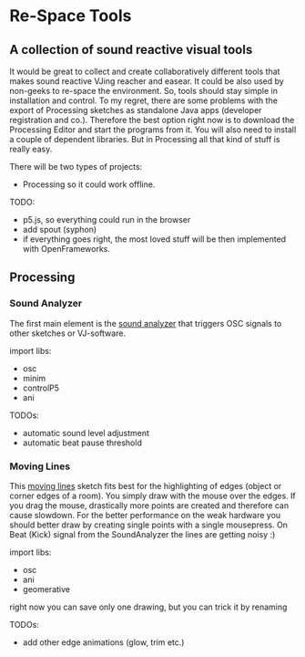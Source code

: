 # Re-Space Tools
## A collection of sound reactive visual tools

It would be great to collect and create collaboratively different tools that makes sound reactive VJing reacher and easear. It could be also used by non-geeks to re-space the environment. So, tools should stay simple in installation and control. To my regret, there are some problems with the export of Processing sketches as standalone Java apps (developer registration and co.). Therefore the best option right now is to download the Processing Editor and start the programs from it. You will also need to install a couple of dependent libraries. But in Processing all that kind of stuff is really easy.

There will be two types of projects: 
- Processing so it could work offline.



TODO:
- p5.js, so everything could run in the browser
- add spout (syphon)
- if everything goes right, the most loved stuff will be then implemented with OpenFrameworks.



## Processing

### Sound Analyzer

The first main element is the [sound analyzer](https://github.com/kokashking/Re-SpaceTools/tree/master/soundAnalyzer) that triggers OSC signals to other sketches or VJ-software.

import libs:

- osc
- minim
- controlP5
- ani


TODOs:
- automatic sound level adjustment
- automatic beat pause threshold


### Moving Lines 

This [moving lines](https://github.com/kokashking/Re-SpaceTools/tree/master/movingLines) sketch fits best for the highlighting of edges (object or corner edges of a room). You simply draw with the mouse over the edges. If you drag the mouse, drastically more points are created and therefore can cause slowdown. For the better performance on the weak hardware you should better draw by creating single points with a single mousepress. On Beat (Kick) signal from the SoundAnalyzer the lines are getting noisy :)  

import libs:

- osc
- ani
- geomerative

right now you can save only one drawing, but you can trick it by renaming


TODOs:
- add other edge animations (glow, trim etc.)



